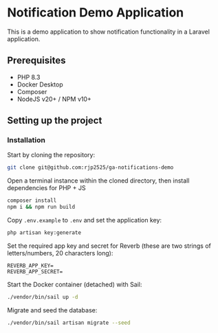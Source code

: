 # Notification Demo Application

This is a demo application to show notification functionality in a Laravel application.

## Prerequisites

- PHP 8.3
- Docker Desktop
- Composer
- NodeJS v20+ / NPM v10+

## Setting up the project

### Installation

Start by cloning the repository:
```sh
git clone git@github.com:rjp2525/ga-notifications-demo
```

Open a terminal instance within the cloned directory, then install dependencies for PHP + JS
```sh
composer install
npm i && npm run build
```

Copy `.env.example` to `.env` and set the application key:
```sh
php artisan key:generate
```
Set the required app key and secret for Reverb (these are two strings of letters/numbers, 20 characters long):
```env
REVERB_APP_KEY=
REVERB_APP_SECRET=
```
Start the Docker container (detached) with Sail:
```sh
./vendor/bin/sail up -d
```
Migrate and seed the database:
```sh
./vendor/bin/sail artisan migrate --seed
```

